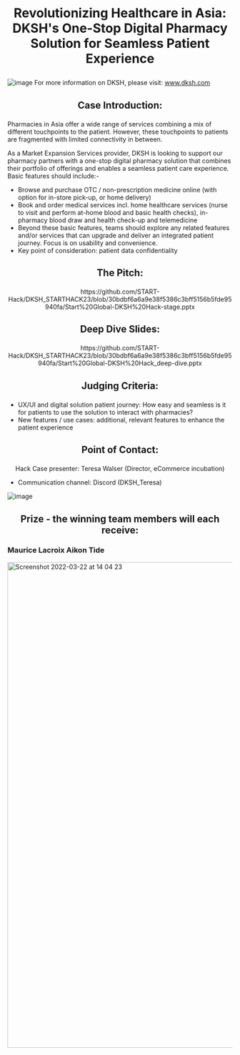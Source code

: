 # <p align="center"> Revolutionizing Healthcare in Asia: DKSH's One-Stop Digital Pharmacy Solution for Seamless Patient Experience </p>

![image](https://user-images.githubusercontent.com/127837547/225644814-4ca98513-e9bb-47fe-b44a-eae228233361.png)
For more information on DKSH, please visit: www.dksh.com

## <p align="center"> Case Introduction: </p>

Pharmacies in Asia offer a wide range of services combining a mix of different touchpoints to the patient.  However, these touchpoints to patients are fragmented with limited connectivity in between. 

As a Market Expansion Services provider, DKSH is looking to support our pharmacy partners with a one-stop digital pharmacy solution that combines their portfolio of offerings and enables a seamless patient care experience. Basic features should include:-

-	Browse and purchase OTC / non-prescription medicine online (with option for in-store pick-up, or home delivery)
-	Book and order medical services incl. home healthcare services (nurse to visit and perform at-home blood and basic health checks), in-pharmacy blood draw and health check-up and telemedicine
-	Beyond these basic features, teams should explore any related features and/or services that  can upgrade and deliver an integrated patient journey. Focus is on usability and convenience. 
-	Key point of consideration: patient data confidentiality 

## <p align="center"> The Pitch: </p>

<p align="center"> https://github.com/START-Hack/DKSH_STARTHACK23/blob/30bdbf6a6a9e38f5386c3bff5156b5fde95940fa/Start%20Global-DKSH%20Hack-stage.pptx </p>

## <p align="center"> Deep Dive Slides: </p>

<p align="center"> https://github.com/START-Hack/DKSH_STARTHACK23/blob/30bdbf6a6a9e38f5386c3bff5156b5fde95940fa/Start%20Global-DKSH%20Hack_deep-dive.pptx </p>

## <p align="center"> Judging Criteria: </p>

- UX/UI and digital solution patient journey: How easy and seamless is
it for patients to use the solution to interact with pharmacies?
- New features / use cases: additional, relevant features to enhance the
patient experience

## <p align="center"> Point of Contact: </p>

<p align="center"> Hack Case presenter: Teresa Walser (Director, eCommerce incubation) </p>

- Communication channel: Discord (DKSH_Teresa)

![image](https://user-images.githubusercontent.com/127837547/225645590-4efdc4a4-cbcd-4dc4-9581-e2940cf796c8.png)

## <p align="center"> Prize - the winning team members will each receive: </p>

### Maurice Lacroix Aikon Tide

<img width="1087" alt="Screenshot 2022-03-22 at 14 04 23" src="https://user-images.githubusercontent.com/120366987/226595467-a05bd686-f61b-431f-a944-31839888b18b.png">
